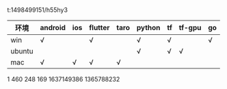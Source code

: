 
t:1498499151/h55hy3

环境 | android | ios | flutter | taro | python | tf | tf-gpu | go |
----|----|----|----|----|----|----|----|----
win|√| |√| |√|√| |√| 
ubuntu| | | | |√|√|√|
mac|√|√|√|√

1 460 248 169
1637149386
1365788232


